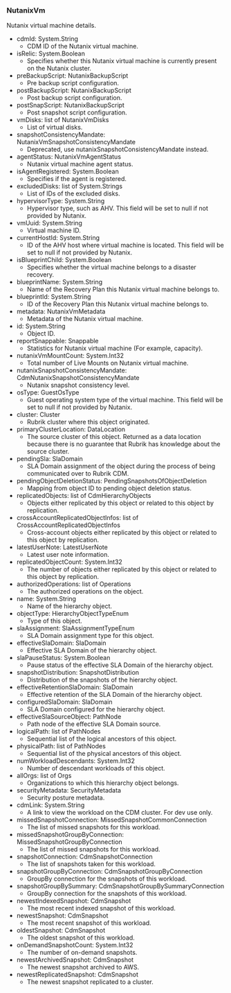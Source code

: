 ### NutanixVm
Nutanix virtual machine details.

- cdmId: System.String
  - CDM ID of the Nutanix virtual machine.
- isRelic: System.Boolean
  - Specifies whether this Nutanix virtual machine is currently present on the Nutanix cluster.
- preBackupScript: NutanixBackupScript
  - Pre backup script configuration.
- postBackupScript: NutanixBackupScript
  - Post backup script configuration.
- postSnapScript: NutanixBackupScript
  - Post snapshot script configuration.
- vmDisks: list of NutanixVmDisks
  - List of virtual disks.
- snapshotConsistencyMandate: NutanixVmSnapshotConsistencyMandate
  - Deprecated, use nutanixSnapshotConsistencyMandate instead.
- agentStatus: NutanixVmAgentStatus
  - Nutanix virtual machine agent status.
- isAgentRegistered: System.Boolean
  - Specifies if the agent is registered.
- excludedDisks: list of System.Strings
  - List of IDs of the excluded disks.
- hypervisorType: System.String
  - Hypervisor type, such as AHV. This field will be set to null if not provided by Nutanix.
- vmUuid: System.String
  - Virtual machine ID.
- currentHostId: System.String
  - ID of the AHV host where virtual machine is located. This field will be set to null if not provided by Nutanix.
- isBlueprintChild: System.Boolean
  - Specifies whether the virtual machine belongs to a disaster recovery.
- blueprintName: System.String
  - Name of the Recovery Plan this Nutanix virtual machine belongs to.
- blueprintId: System.String
  - ID of the Recovery Plan this Nutanix virtual machine belongs to.
- metadata: NutanixVmMetadata
  - Metadata of the Nutanix virtual machine.
- id: System.String
  - Object ID.
- reportSnappable: Snappable
  - Statistics for Nutanix virtual machine (For example, capacity).
- nutanixVmMountCount: System.Int32
  - Total number of Live Mounts on Nutanix virtual machine.
- nutanixSnapshotConsistencyMandate: CdmNutanixSnapshotConsistencyMandate
  - Nutanix snapshot consistency level.
- osType: GuestOsType
  - Guest operating system type of the virtual machine. This field will be set to null if not provided by Nutanix.
- cluster: Cluster
  - Rubrik cluster where this object originated.
- primaryClusterLocation: DataLocation
  - The source cluster of this object. Returned as a data location because there is no guarantee that Rubrik has knowledge about the source cluster.
- pendingSla: SlaDomain
  - SLA Domain assignment of the object during the process of being communicated over to Rubrik CDM.
- pendingObjectDeletionStatus: PendingSnapshotsOfObjectDeletion
  - Mapping from object ID to pending object deletion status.
- replicatedObjects: list of CdmHierarchyObjects
  - Objects either replicated by this object or related to this object by replication.
- crossAccountReplicatedObjectInfos: list of CrossAccountReplicatedObjectInfos
  - Cross-account objects either replicated by this object or related to this object by replication.
- latestUserNote: LatestUserNote
  - Latest user note information.
- replicatedObjectCount: System.Int32
  - The number of objects either replicated by this object or related to this object by replication.
- authorizedOperations: list of Operations
  - The authorized operations on the object.
- name: System.String
  - Name of the hierarchy object.
- objectType: HierarchyObjectTypeEnum
  - Type of this object.
- slaAssignment: SlaAssignmentTypeEnum
  - SLA Domain assignment type for this object.
- effectiveSlaDomain: SlaDomain
  - Effective SLA Domain of the hierarchy object.
- slaPauseStatus: System.Boolean
  - Pause status of the effective SLA Domain of the hierarchy object.
- snapshotDistribution: SnapshotDistribution
  - Distribution of the snapshots of the hierarchy object.
- effectiveRetentionSlaDomain: SlaDomain
  - Effective retention of the SLA Domain of the hierarchy object.
- configuredSlaDomain: SlaDomain
  - SLA Domain configured for the hierarchy object.
- effectiveSlaSourceObject: PathNode
  - Path node of the effective SLA Domain source.
- logicalPath: list of PathNodes
  - Sequential list of the logical ancestors of this object.
- physicalPath: list of PathNodes
  - Sequential list of the physical ancestors of this object.
- numWorkloadDescendants: System.Int32
  - Number of descendant workloads of this object.
- allOrgs: list of Orgs
  - Organizations to which this hierarchy object belongs.
- securityMetadata: SecurityMetadata
  - Security posture metadata.
- cdmLink: System.String
  - A link to view the workload on the CDM cluster. For dev use only.
- missedSnapshotConnection: MissedSnapshotCommonConnection
  - The list of missed snapshots for this workload.
- missedSnapshotGroupByConnection: MissedSnapshotGroupByConnection
  - The list of missed snapshots for this workload.
- snapshotConnection: CdmSnapshotConnection
  - The list of snapshots taken for this workload.
- snapshotGroupByConnection: CdmSnapshotGroupByConnection
  - GroupBy connection for the snapshots of this workload.
- snapshotGroupBySummary: CdmSnapshotGroupBySummaryConnection
  - GroupBy connection for the snapshots of this workload.
- newestIndexedSnapshot: CdmSnapshot
  - The most recent indexed snapshot of this workload.
- newestSnapshot: CdmSnapshot
  - The most recent snapshot of this workload.
- oldestSnapshot: CdmSnapshot
  - The oldest snapshot of this workload.
- onDemandSnapshotCount: System.Int32
  - The number of on-demand snapshots.
- newestArchivedSnapshot: CdmSnapshot
  - The newest snapshot archived to AWS.
- newestReplicatedSnapshot: CdmSnapshot
  - The newest snapshot replicated to a cluster.
